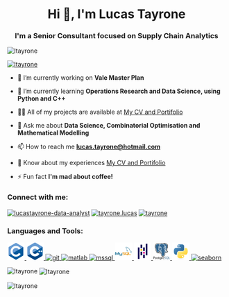 <h1 align="center">Hi 👋, I'm Lucas Tayrone</h1>
<h3 align="center"> I'm a Senior Consultant focused on Supply Chain Analytics </h3>

<p align="left"> <img src="https://komarev.com/ghpvc/?username=ltayrone&label=Profile%20views&color=0e75b6&style=flat" alt="ltayrone" /> </p>

<p align="left"> <a href="https://github.com/ryo-ma/github-profile-trophy"><img src="https://github-profile-trophy.vercel.app/?username=ltayrone" alt="ltayrone" /></a> </p>

- 🔭 I’m currently working on **Vale Master Plan**

- 🌱 I’m currently learning **Operations Research and Data Science, using Python and C++**

- 👨‍💻 All of my projects are available at [My CV and Portifolio](https://ltayrone.github.io/lucastayrone/)

- 💬 Ask me about **Data Science, Combinatorial Optimisation and Mathematical Modelling**

- 📫 How to reach me **lucas.tayrone@hotmail.com**

- 📄 Know about my experiences [My CV and Portifolio](https://ltayrone.github.io/lucastayrone/)

- ⚡ Fun fact **I'm mad about coffee!**

<h3 align="left">Connect with me:</h3>
<p align="left">
<a href="https://linkedin.com/in/lucastayrone-data-analyst" target="blank"><img align="center" src="https://raw.githubusercontent.com/rahuldkjain/github-profile-readme-generator/master/src/images/icons/Social/linked-in-alt.svg" alt="lucastayrone-data-analyst" height="30" width="40" /></a>
<a href="https://instagram.com/tayrone.lucas" target="blank"><img align="center" src="https://raw.githubusercontent.com/rahuldkjain/github-profile-readme-generator/master/src/images/icons/Social/instagram.svg" alt="tayrone.lucas" height="30" width="40" /></a>
<a href="https://discord.gg/tayrone" target="blank"><img align="center" src="https://raw.githubusercontent.com/rahuldkjain/github-profile-readme-generator/master/src/images/icons/Social/discord.svg" alt="tayrone" height="30" width="40" /></a>
</p>

<h3 align="left">Languages and Tools:</h3>
<p align="left"> <a href="https://www.cprogramming.com/" target="_blank" rel="noreferrer"> <img src="https://raw.githubusercontent.com/devicons/devicon/master/icons/c/c-original.svg" alt="c" width="40" height="40"/> </a> <a href="https://www.w3schools.com/cpp/" target="_blank" rel="noreferrer"> <img src="https://raw.githubusercontent.com/devicons/devicon/master/icons/cplusplus/cplusplus-original.svg" alt="cplusplus" width="40" height="40"/> </a> <a href="https://git-scm.com/" target="_blank" rel="noreferrer"> <img src="https://www.vectorlogo.zone/logos/git-scm/git-scm-icon.svg" alt="git" width="40" height="40"/> </a> <a href="https://www.mathworks.com/" target="_blank" rel="noreferrer"> <img src="https://upload.wikimedia.org/wikipedia/commons/2/21/Matlab_Logo.png" alt="matlab" width="40" height="40"/> </a> <a href="https://www.microsoft.com/en-us/sql-server" target="_blank" rel="noreferrer"> <img src="https://www.svgrepo.com/show/303229/microsoft-sql-server-logo.svg" alt="mssql" width="40" height="40"/> </a> <a href="https://www.mysql.com/" target="_blank" rel="noreferrer"> <img src="https://raw.githubusercontent.com/devicons/devicon/master/icons/mysql/mysql-original-wordmark.svg" alt="mysql" width="40" height="40"/> </a> <a href="https://pandas.pydata.org/" target="_blank" rel="noreferrer"> <img src="https://raw.githubusercontent.com/devicons/devicon/2ae2a900d2f041da66e950e4d48052658d850630/icons/pandas/pandas-original.svg" alt="pandas" width="40" height="40"/> </a> <a href="https://www.postgresql.org" target="_blank" rel="noreferrer"> <img src="https://raw.githubusercontent.com/devicons/devicon/master/icons/postgresql/postgresql-original-wordmark.svg" alt="postgresql" width="40" height="40"/> </a> <a href="https://www.python.org" target="_blank" rel="noreferrer"> <img src="https://raw.githubusercontent.com/devicons/devicon/master/icons/python/python-original.svg" alt="python" width="40" height="40"/> </a> <a href="https://seaborn.pydata.org/" target="_blank" rel="noreferrer"> <img src="https://seaborn.pydata.org/_images/logo-mark-lightbg.svg" alt="seaborn" width="40" height="40"/> </a> </p>

<p><img align="left" src="https://github-readme-stats.vercel.app/api/top-langs?username=ltayrone&show_icons=true&locale=en&layout=compact" alt="ltayrone" /></p>

<p>&nbsp;<img align="center" src="https://github-readme-stats.vercel.app/api?username=ltayrone&show_icons=true&locale=en" alt="ltayrone" /></p>

<p><img align="center" src="https://github-readme-streak-stats.herokuapp.com/?user=ltayrone&" alt="ltayrone" /></p>
